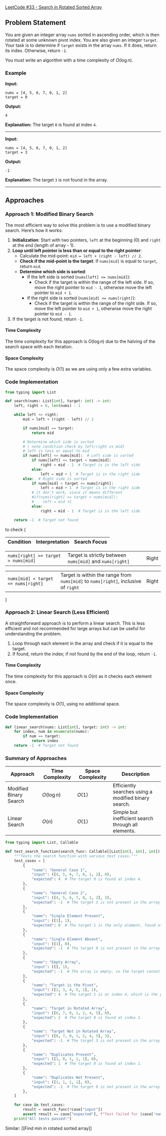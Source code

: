 

[LeetCode #33 - Search in Rotated Sorted Array](https://leetcode.com/problems/search-in-rotated-sorted-array/)

## Problem Statement
You are given an integer array `nums` sorted in ascending order, which is then rotated at some unknown pivot index. You are also given an integer `target`. Your task is to determine if `target` exists in the array `nums`. If it does, return its index. Otherwise, return `-1`.

You must write an algorithm with a time complexity of $O(\log n)$.

### Example
**Input:**
```plaintext
nums = [4, 5, 6, 7, 0, 1, 2]
target = 0
```
**Output:**
```plaintext
4
```
**Explanation:** The target `0` is found at index `4`.

---

**Input:**
```plaintext
nums = [4, 5, 6, 7, 0, 1, 2]
target = 3
```
**Output:**
```plaintext
-1
```
**Explanation:** The target `3` is not found in the array.

---

## Approaches

### Approach 1: Modified Binary Search

The most efficient way to solve this problem is to use a modified binary search. Here’s how it works:

1. **Initialization**: Start with two pointers, `left` at the beginning (0) and `right` at the end (length of array - 1).
2. **Loop until left pointer is less than or equal to the right pointer**:
   - Calculate the mid-point: `mid = left + (right - left) // 2`.
   - **Check if the mid-point is the target**: If `nums[mid]` is equal to `target`, return `mid`.
   - **Determine which side is sorted**:
     - If the left side is sorted (`nums[left] <= nums[mid]`):
       - Check if the target is within the range of the left side. If so, move the right pointer to `mid - 1`, otherwise move the left pointer to `mid + 1`.
     - If the right side is sorted (`nums[mid] <= nums[right]`):
       - Check if the target is within the range of the right side. If so, move the left pointer to `mid + 1`, otherwise move the right pointer to `mid - 1`.
3. If the target is not found, return `-1`.

#### Time Complexity
The time complexity for this approach is $O(\log n)$ due to the halving of the search space with each iteration.

#### Space Complexity
The space complexity is $O(1)$ as we are using only a few extra variables.

### Code Implementation
```python
from typing import List

def search(nums: List[int], target: int) -> int:
    left, right = 0, len(nums) - 1

    while left <= right:
        mid = left + (right - left) // 2

        if nums[mid] == target:
            return mid

        # Determine which side is sorted 
        # ( note condition check by left/right vs mid)
        # left is less or equal to mid
        if nums[left] <= nums[mid]:  # Left side is sorted
            if nums[left] <= target < nums[mid]:
                right = mid - 1  # Target is in the left side
            else:
                left = mid + 1  # Target is in the right side
        else:  # Right side is sorted
            if nums[mid] < target <= nums[right]:
                left = mid + 1  # Target is in the right side
            # it don't work, since it means different
            #if(nums[right] >= target > nums[mid]):
            #    left = mid +1    
            else:
                right = mid - 1  # Target is in the left side

    return -1  # Target not found
```


to check {

| Condition | Interpretation | Search Focus |
| --------- | -------------- | ------------ |

|                                     |                                                          |       |
| ----------------------------------- | -------------------------------------------------------- | ----- |
| `nums[right] >= target > nums[mid]` | Target is strictly between `nums[mid]` and `nums[right]` | Right |

|                                     |                                                                                    |       |
| ----------------------------------- | ---------------------------------------------------------------------------------- | ----- |
| `nums[mid] < target <= nums[right]` | Target is within the range from `nums[mid]` to `nums[right]`, inclusive of `right` | Right |


}

### Approach 2: Linear Search (Less Efficient)

A straightforward approach is to perform a linear search. This is less efficient and not recommended for large arrays but can be useful for understanding the problem.

1. Loop through each element in the array and check if it is equal to the target.
2. If found, return the index; if not found by the end of the loop, return `-1`.

#### Time Complexity
The time complexity for this approach is $O(n)$ as it checks each element once.

#### Space Complexity
The space complexity is $O(1)$, using no additional space.

### Code Implementation
```python
def linear_search(nums: List[int], target: int) -> int:
    for index, num in enumerate(nums):
        if num == target:
            return index
    return -1  # Target not found
```

### Summary of Approaches
| Approach                    | Time Complexity | Space Complexity | Description                                             |
|-----------------------------|------------------|------------------|---------------------------------------------------------|
| Modified Binary Search      | $O(\log n)$      | $O(1)$           | Efficiently searches using a modified binary search.    |
| Linear Search               | $O(n)$           | $O(1)$           | Simple but inefficient search through all elements.     |



```python
from typing import List, Callable

def test_search_function(search_func: Callable[[List[int], int], int]):
    """Tests the search function with various test cases."""
    test_cases = [
        {
            "name": "General Case 1",
            "input": ([4, 5, 6, 7, 0, 1, 2], 0),
            "expected": 4  # The target 0 is found at index 4.
        },
        {
            "name": "General Case 2",
            "input": ([4, 5, 6, 7, 0, 1, 2], 3),
            "expected": -1  # The target 3 is not present in the array.
        },
        {
            "name": "Single Element Present",
            "input": ([1], 1),
            "expected": 0  # The target 1 is the only element, found at index 0.
        },
        {
            "name": "Single Element Absent",
            "input": ([1], 0),
            "expected": -1  # The target 0 is not present in the array.
        },
        {
            "name": "Empty Array",
            "input": ([], 1),
            "expected": -1  # The array is empty, so the target cannot be found.
        },
        {
            "name": "Target is the Pivot",
            "input": ([2, 3, 4, 5, 1], 1),
            "expected": 4  # The target 1 is at index 4, which is the pivot point.
        },
        {
            "name": "Target in Rotated Array",
            "input": ([6, 7, 0, 1, 2, 4, 5], 0),
            "expected": 2  # The target 0 is found at index 2.
        },
        {
            "name": "Target Not in Rotated Array",
            "input": ([6, 7, 0, 1, 2, 4, 5], 3),
            "expected": -1  # The target 3 is not present in the array.
        },
        {
            "name": "Duplicates Present",
            "input": ([1, 0, 1, 1, 1], 0),
            "expected": 1  # The target 0 is found at index 1.
        },
        {
            "name": "Duplicates Not Present",
            "input": ([1, 1, 1, 1], 0),
            "expected": -1  # The target 0 is not present in the array.
        },
    ]

    for case in test_cases:
        result = search_func(*case["input"])
        assert result == case["expected"], f"Test failed for {case['name']}: expected {case['expected']}, got {result}"
    print("All tests passed!")


```



Similar: [[Find min in rotated sorted array]]

